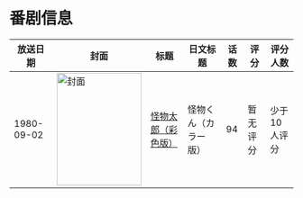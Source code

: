 # 番剧信息

|放送日期|封面|标题|日文标题|话数|评分|评分人数|
|---|---|---|---|---|---|---|
|1980-09-02|<img src="//lain.bgm.tv/pic/cover/c/11/0a/110775_gPi57.jpg" alt="封面" style="width:150px;height:200px;object-fit:cover;">|[怪物太郎（彩色版）](https://bangumi.tv/subject/110775)|怪物くん（カラー版）|94|暂无评分|少于10人评分|
